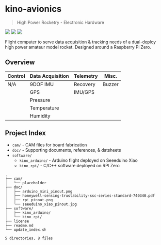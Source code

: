 # kino-avionics

> High Power Rocketry - Electronic Hardware

![](https://img.shields.io/badge/EDA-KiCAD-lightgrey.svg)
![](https://img.shields.io/github/license/rdoddanavar/hpr-hardware.svg)
![](https://img.shields.io/github/repo-size/rdoddanavar/hpr-hardware.svg)

Flight computer to serve data acquisition & tracking needs of a dual-deploy high power amateur model rocket. Designed around a Raspberry Pi Zero.

## Overview

| Control            | Data Acquisition | Telemetry | Misc.  |
|--------------------|------------------|-----------|--------|
| N/A                | 9DOF IMU         | Recovery  | Buzzer |
|                    | GPS              | IMU/GPS   |        |
|                    | Pressure         |           |        |
|                    | Temperature      |           |        |
|                    | Humidity         |           |        |

## Project Index

 - `cam/` - CAM files for board fabrication  
 - `doc/` - Supporting documents, references, & datsheets 
 - `software/`
   - `kino_arduino/` - Arduino flight deployed on Seeeduino Xiao
   - `kino_rpi/` - C/C++ software deployed on RPI Zero

```
.
├── cam/
│   └── placeholder
├── doc/
│   ├── arduino_mini_pinout.png
│   ├── honeywell-sensing-trustability-ssc-series-standard-740340.pdf
│   ├── rpi_pinout.png
│   └── seeeduino_xiao_pinout.jpg
├── software/
│   ├── kino_arduino/
│   └── kino_rpi/
├── license
├── readme.md
└── update_index.sh

5 directories, 8 files
```
